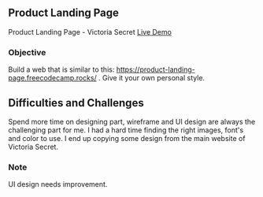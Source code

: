 ## Product Landing Page

Product Landing Page - Victoria Secret <a href="https://codepen.io/dennisgocong/full/BaJEKja" target="_blank">Live Demo</a>

### Objective

Build a web that is similar to this: <a href="https://product-landing-page.freecodecamp.rocks/" target="_blank"> https://product-landing-page.freecodecamp.rocks/ </a>. Give it your own personal style.

## Difficulties and Challenges

Spend more time on designing part, wireframe and UI design are always the challenging part for me. I had a hard time finding the right images, font's and color to use.
I end up copying some design from the main website of Victoria Secret.

### Note

UI design needs improvement. 
